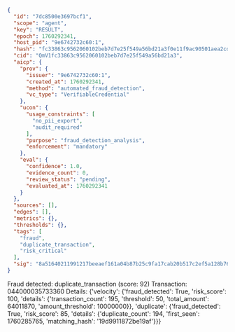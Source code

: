 ```json
{
  "id": "7dc8500e3697bcf1",
  "scope": "agent",
  "key": "RESULT",
  "epoch": 1760292341,
  "host_pid": "9e6742732c60:1",
  "hash": "fc33863c9562060102beb7d7e25f549a56bd21a3f0e11f9ac90501aea2cd6784",
  "cid": "QmV1fc33863c9562060102beb7d7e25f549a56bd21a3",
  "aicp": {
    "prov": {
      "issuer": "9e6742732c60:1",
      "created_at": 1760292341,
      "method": "automated_fraud_detection",
      "vc_type": "VerifiableCredential"
    },
    "ucon": {
      "usage_constraints": [
        "no_pii_export",
        "audit_required"
      ],
      "purpose": "fraud_detection_analysis",
      "enforcement": "mandatory"
    },
    "eval": {
      "confidence": 1.0,
      "evidence_count": 0,
      "review_status": "pending",
      "evaluated_at": 1760292341
    }
  },
  "sources": [],
  "edges": [],
  "metrics": {},
  "thresholds": {},
  "tags": [
    "fraud",
    "duplicate_transaction",
    "risk_critical"
  ],
  "sig": "8a51640211991217beeaef161a04b87b25c9fa17cab20b517c2ef5a128b7677f"
}
```

Fraud detected: duplicate_transaction (score: 92)
Transaction: 044000035733360
Details: {'velocity': {'fraud_detected': True, 'risk_score': 100, 'details': {'transaction_count': 195, 'threshold': 50, 'total_amount': 64011870, 'amount_threshold': 10000000}}, 'duplicate': {'fraud_detected': True, 'risk_score': 85, 'details': {'duplicate_count': 194, 'first_seen': 1760285765, 'matching_hash': '19d9911872be19af'}}}